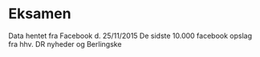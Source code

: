 # Eksamen
Data hentet fra Facebook d. 25/11/2015 
De sidste 10.000 facebook opslag fra hhv. DR nyheder og Berlingske
